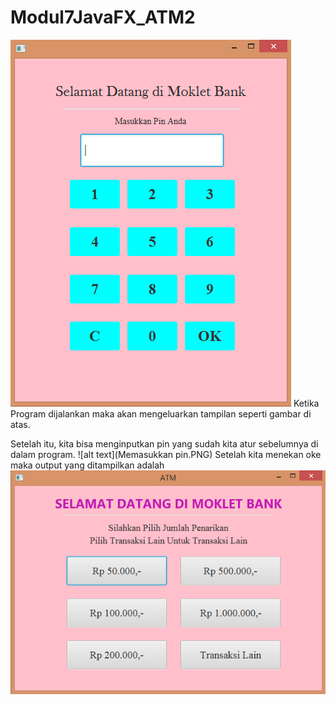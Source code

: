 # Modul7JavaFX_ATM2
![alt text](Output.PNG)
Ketika Program dijalankan maka akan mengeluarkan tampilan seperti gambar di atas.

Setelah itu, kita bisa menginputkan pin yang sudah kita atur sebelumnya di dalam program.
![alt text](Memasukkan pin.PNG)
Setelah kita menekan oke maka output yang ditampilkan adalah
![alt text](Awal.PNG)
